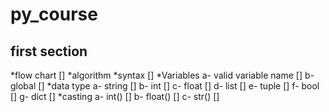 # py_course

## first section
*flow chart []
*algorithm
*syntax []
*Variables 
  a- valid variable name []
  b- global []
*data type 
  a- string []
  b- int []
  c- float []
  d- list []
  e- tuple []
  f- bool [] 
  g- dict []
*casting
  a- int() []
  b- float() []
  c- str() []
